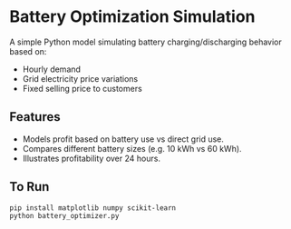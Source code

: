 # Battery Optimization Simulation

A simple Python model simulating battery charging/discharging behavior based on:
- Hourly demand
- Grid electricity price variations
- Fixed selling price to customers

## Features

- Models profit based on battery use vs direct grid use.
- Compares different battery sizes (e.g. 10 kWh vs 60 kWh).
- Illustrates profitability over 24 hours.

## To Run

```bash
pip install matplotlib numpy scikit-learn
python battery_optimizer.py
